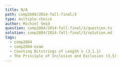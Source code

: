 ```yaml
---
title: N/A
path: comp2804/2014-fall-final/3
type: multiple-choice
author: Michiel Smid
question: comp2804/2014-fall-final/3/question.ts
solution: comp2804/2014-fall-final/3/solution.md
tags:
  - comp2804
  - comp2804-exam
  - Counting Bitstrings of Length n (3.1.1)
  - The Principle of Inclusion and Exclusion (3.5)
---
```


